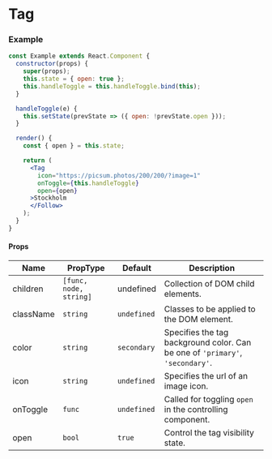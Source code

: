 # Tag

### Example

```jsx
const Example extends React.Component {
  constructor(props) {
    super(props);
    this.state = { open: true };
    this.handleToggle = this.handleToggle.bind(this);
  }

  handleToggle(e) {
    this.setState(prevState => ({ open: !prevState.open }));
  }

  render() {
    const { open } = this.state;

    return (
      <Tag
        icon="https://picsum.photos/200/200/?image=1"
        onToggle={this.handleToggle}
        open={open}
      >Stockholm
      </Follow>
    );
  }
}
```

#### Props

| Name      | PropType               | Default     | Description                                                                   |
| --------- | ---------------------- | ----------- | ----------------------------------------------------------------------------- |
| children  | `[func, node, string]` | undefined   | Collection of DOM child elements.                                             |
| className | `string`               | `undefined` | Classes to be applied to the DOM element.                                     |
| color     | `string`               | `secondary` | Specifies the tag background color. Can be one of `'primary'`, `'secondary'`. |
| icon      | `string`               | `undefined` | Specifies the url of an image icon.                                           |
| onToggle  | `func`                 | `undefined` | Called for toggling `open` in the controlling component.                      |
| open      | `bool`                 | `true`      | Control the tag visibility state.                                             |
